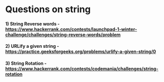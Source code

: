 # Questions on string

#### 1) String Reverse words - https://www.hackerrank.com/contests/launchpad-1-winter-challenge/challenges/string-reverse-words/problem

#### 2) URLify a given string - https://practice.geeksforgeeks.org/problems/urlify-a-given-string/0

#### 3) String Rotation - https://www.hackerrank.com/contests/codemania/challenges/string-rotation